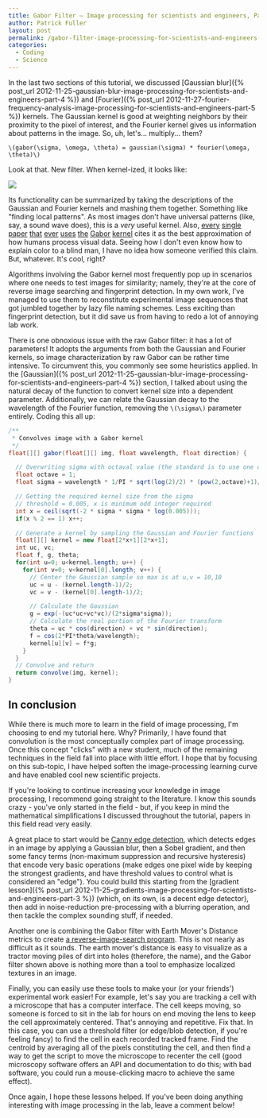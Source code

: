 ```yaml
---
title: Gabor Filter – Image processing for scientists and engineers, Part 6
author: Patrick Fuller
layout: post
permalink: /gabor-filter-image-processing-for-scientists-and-engineers-part-6/
categories:
  - Coding
  - Science
---
```


In the last two sections of this tutorial, we discussed
[Gaussian blur]({% post_url 2012-11-25-gaussian-blur-image-processing-for-scientists-and-engineers-part-4 %})
and [Fourier]({% post_url 2012-11-27-fourier-frequency-analysis-image-processing-for-scientists-and-engineers-part-5 %})
kernels. The Gaussian kernel is good at weighting neighbors by
their proximity to the pixel of interest, and the Fourier kernel gives us
information about patterns in the image. So, uh, let's... multiply... them?

`\(gabor(\sigma, \omega, \theta) = gaussian(\sigma) * fourier(\omega, \theta)\)`

Look at that. New filter. When kernel-ized, it looks like:

![](/img/gabor_kernel.png)

Its functionality can be summarized by taking the descriptions of the Gaussian
and Fourier kernels and mashing them together. Something like "finding local
patterns". As most images don't have universal patterns (like, say, a sound wave
does), this is a *very* useful kernel. Also,
[every](http://jn.physiology.org/content/58/6/1233.short)
[single](http://www.sciencedirect.com/science/article/pii/S0031320396000477)
[paper](http://www.sciencedirect.com/science/article/pii/003132039290121X)
[that](http://www.sciencedirect.com/science/article/pii/S0167865503000059)
[ever](http://www.sciencedirect.com/science/article/pii/S0031320397000575)
[uses](http://ieeexplore.ieee.org/xpl/login.jsp?tp=&arnumber=1621231&url=http%3A%2F%2Fieeexplore.ieee.org%2Fxpls%2Fabs_all.jsp%3Farnumber%3D1621231)
[the](http://ieeexplore.ieee.org/xpl/login.jsp?tp=&arnumber=1438381&url=http%3A%2F%2Fieeexplore.ieee.org%2Fxpls%2Fabs_all.jsp%3Farnumber%3D1438381)
[Gabor](http://opticalengineering.spiedigitallibrary.org/article.aspx?articleid=1074443)
[kernel](http://ieeexplore.ieee.org/xpl/login.jsp?tp=&arnumber=1004161&url=http%3A%2F%2Fieeexplore.ieee.org%2Fxpls%2Fabs_all.jsp%3Farnumber%3D1004161)
cites it as the best approximation of how humans process visual data. Seeing how
I don't even know how to explain color to a blind man, I have no idea how
someone verified this claim. But, whatever. It's cool, right?

Algorithms involving the Gabor kernel most frequently pop up in scenarios where
one needs to test images for similarity; namely, they're at the core of reverse
image searching and fingerprint detection. In my own work, I've managed to use
them to reconstitute experimental image sequences that got jumbled together by
lazy file naming schemes. Less exciting than fingerprint detection, but it did
save us from having to redo a lot of annoying lab work.

There is one obnoxious issue with the raw Gabor filter: it has a lot of parameters!
It adopts the arguments from both the Gaussian and Fourier kernels, so image
characterization by raw Gabor can be rather time intensive. To circumvent this,
you commonly see some heuristics applied. In the
[Gaussian]({% post_url 2012-11-25-gaussian-blur-image-processing-for-scientists-and-engineers-part-4 %})
section, I talked about using the natural decay of the function to convert kernel 
size into a dependent parameter. Additionally, we can relate the Gaussian decay
to the wavelength of the Fourier function, removing the `\(\sigma\)` parameter
entirely. Coding this all up:

```java
/**
 * Convolves image with a Gabor kernel
 */
float[][] gabor(float[][] img, float wavelength, float direction) {

  // Overwriting sigma with octaval value (the standard is to use one octave)
  float octave = 1;
  float sigma = wavelength * 1/PI * sqrt(log(2)/2) * (pow(2,octave)+1)/(pow(2,octave)-1);

  // Getting the required kernel size from the sigma
  // threshold = 0.005, x is minimum odd integer required
  int x = ceil(sqrt(-2 * sigma * sigma * log(0.005)));
  if(x % 2 == 1) x++;

  // Generate a kernel by sampling the Gaussian and Fourier functions
  float[][] kernel = new float[2*x+1][2*x+1];
  int uc, vc;
  float f, g, theta;
  for(int u=0; u<kernel.length; u++) {
    for(int v=0; v<kernel[0].length; v++) {
      // Center the Gaussian sample so max is at u,v = 10,10
      uc = u - (kernel.length-1)/2;
      vc = v - (kernel[0].length-1)/2;

      // Calculate the Gaussian
      g = exp(-(uc*uc+vc*vc)/(2*sigma*sigma));
      // Calculate the real portion of the Fourier transform
      theta = uc * cos(direction) + vc * sin(direction);
      f = cos(2*PI*theta/wavelength);
      kernel[u][v] = f*g;
    }
  }
  // Convolve and return
  return convolve(img, kernel);
}
```

## In conclusion

While there is much more to learn in the field of image processing, I'm choosing
to end my tutorial here. Why? Primarily, I have found that convolution is the
most conceptually complex part of image processing. Once this concept "clicks"
with a new student, much of the remaining techniques in the field fall into place
with little effort. I hope that by focusing on this sub-topic, I have helped soften
the image-processing learning curve and have enabled cool new scientific projects.

If you're looking to continue increasing your knowledge in image processing, I
recommend going straight to the literature. I know this sounds crazy - you've
only started in the field - but, if you keep in mind the mathematical simplifications
I discussed throughout the tutorial, papers in this field read very easily.

A great place to start would be [Canny edge detection](http://www.csee.wvu.edu/~xinl/library/papers/comp/canny1986.pdf),
which detects edges in an image by applying a Gaussian blur, then a Sobel gradient,
and then some fancy terms (non-maximum suppression and recursive hysteresis) that
encode very basic operations (make edges one pixel wide by keeping the strongest
gradients, and have threshold values to control what is considered an "edge").
You could build this starting from the
[gradient lesson]({% post_url 2012-11-25-gradients-image-processing-for-scientists-and-engineers-part-3 %})
(which, on its own, is a decent edge detector), then add in noise-reduction
pre-processing with a blurring operation, and then tackle the complex sounding
stuff, if needed.

Another one is combining the Gabor filter with Earth Mover's Distance metrics to
create [a reverse-image-search program](http://www.cs.duke.edu/~tomasi/papers/rubner/rubnerTr98.pdf).
This is not nearly as difficult as it sounds. The earth mover's distance is easy
to visualize as a tractor moving piles of dirt into holes (therefore, the name),
and the Gabor filter shown above is nothing more than a tool to emphasize
localized textures in an image.

Finally, you can easily use these tools to make your (or your friends')
experimental work easier! For example, let's say you are tracking a cell with a
microscope that has a computer interface. The cell keeps moving, so someone is
forced to sit in the lab for hours on end moving the lens to keep the cell
approximately centered. That's annoying and repetitive. Fix that. In this case,
you can use a threshold filter (or edge/blob detection, if you're feeling fancy)
to find the cell in each recorded tracked frame. Find the centroid by averaging
all of the pixels constituting the cell, and then find a way to get the script
to move the microscope to recenter the cell (good microscopy software offers an
API and documentation to do this; with bad software, you could run a mouse-clicking
macro to achieve the same effect).

Once again, I hope these lessons helped. If you've been doing anything interesting
with image processing in the lab, leave a comment below!
